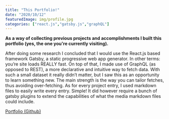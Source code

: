 ```yaml
---
title: "This Portfolio!​"
date: "2020/10/12"
featuredImage: img/profile.jpg
categories: ["react.js","gatsby.js","graphQL"]
---
```


**As a way of collecting previous projects and accomplishments I built this portfolio (yes, the one you're currently visiting).**

After doing some research I concluded that I would use the React.js based framework Gatsby, a static progressive web app generator. In other terms: you’re site loads REALLY fast. On top of that, I made use of GraphQL (as opposed to REST), a more declarative and intuitive way to fetch data. With such a small dataset it really didn’t matter, but I saw this as an opportunity to learn something new. The main strength is the way you can tailor fetches, thus avoiding over-fetching. As for every project entry, I used markdown files to easily write every entry. Simple! It did however require a bunch of gatsby plugins to extend the capabilities of what the media markdown files could include. 

[Portfolio (Github)](https://github.com/MangoGott/Portfolio/tree/local_portfolio)